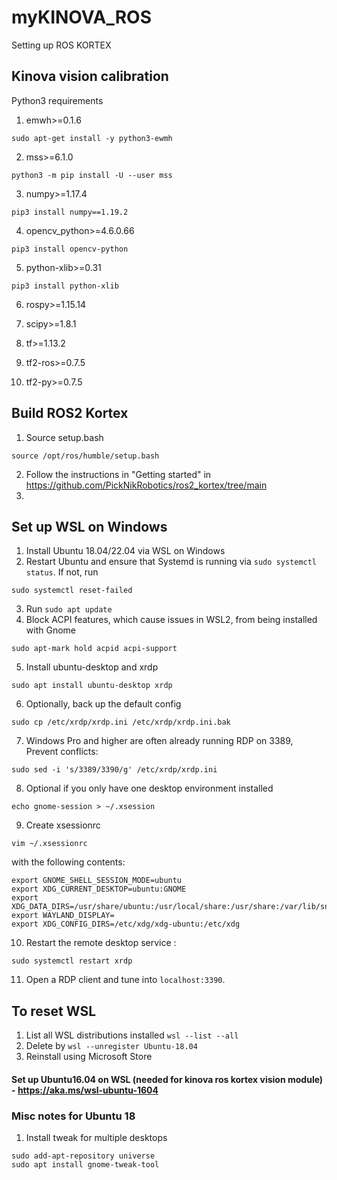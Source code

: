 # myKINOVA_ROS
Setting up ROS KORTEX

## Kinova vision calibration
Python3 requirements
1. emwh>=0.1.6
```console
sudo apt-get install -y python3-ewmh
```
2. mss>=6.1.0
```console
python3 -m pip install -U --user mss
```
3. numpy>=1.17.4
```console
pip3 install numpy==1.19.2
```
4. opencv_python>=4.6.0.66
```console
pip3 install opencv-python
```
5. python-xlib>=0.31
```console
pip3 install python-xlib
```
6. rospy>=1.15.14

7. scipy>=1.8.1

8. tf>=1.13.2

9. tf2-ros>=0.7.5

10. tf2-py>=0.7.5


## Build ROS2 Kortex
1. Source setup.bash
```console
source /opt/ros/humble/setup.bash
```
2. Follow the instructions in "Getting started" in https://github.com/PickNikRobotics/ros2_kortex/tree/main
3. 

## Set up WSL on Windows
1. Install Ubuntu 18.04/22.04 via WSL on Windows
2. Restart Ubuntu and ensure that Systemd is running via ``sudo systemctl status``. If not, run
```console
sudo systemctl reset-failed
```
3. Run ``sudo apt update``
4. Block ACPI features, which cause issues in WSL2, from being installed with Gnome
```console
sudo apt-mark hold acpid acpi-support
```
5. Install ubuntu-desktop and xrdp
```console
sudo apt install ubuntu-desktop xrdp
```
6. Optionally, back up the default config
```console
sudo cp /etc/xrdp/xrdp.ini /etc/xrdp/xrdp.ini.bak
```
7. Windows Pro and higher are often already running RDP on 3389, Prevent conflicts:
```console
sudo sed -i 's/3389/3390/g' /etc/xrdp/xrdp.ini
```
8. Optional if you only have one desktop environment installed
```console
echo gnome-session > ~/.xsession
```
9. Create xsessionrc
```console
vim ~/.xsessionrc
```
with the following contents:
```console
export GNOME_SHELL_SESSION_MODE=ubuntu
export XDG_CURRENT_DESKTOP=ubuntu:GNOME
export XDG_DATA_DIRS=/usr/share/ubuntu:/usr/local/share:/usr/share:/var/lib/snapd/desktop
export WAYLAND_DISPLAY=
export XDG_CONFIG_DIRS=/etc/xdg/xdg-ubuntu:/etc/xdg
```
10. Restart the remote desktop service :
```console
sudo systemctl restart xrdp
```
11. Open a RDP client and tune into ``localhost:3390``.

## To reset WSL
1. List all WSL distributions installed ``wsl --list --all``
2. Delete by ``wsl --unregister Ubuntu-18.04``
3. Reinstall using Microsoft Store

#### Set up Ubuntu16.04 on WSL (needed for kinova ros kortex vision module) - https://aka.ms/wsl-ubuntu-1604

### Misc notes for Ubuntu 18
1. Install tweak for multiple desktops
```console
sudo add-apt-repository universe
sudo apt install gnome-tweak-tool
```
